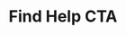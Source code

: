 ---
layout: pattern
categories: [patterns, card]
title: Find Help CTA
type: [sub-nav-item]
permalink: /patterns/find-help-cta/
$variations: true
---